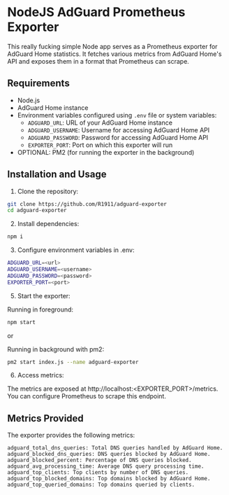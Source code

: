 # NodeJS AdGuard Prometheus Exporter

This really fucking simple Node app serves as a Prometheus exporter for AdGuard Home statistics. It fetches various metrics from AdGuard Home's API and exposes them in a format that Prometheus can scrape.

## Requirements

- Node.js
- AdGuard Home instance
- Environment variables configured using `.env` file or system variables:
  - `ADGUARD_URL`: URL of your AdGuard Home instance
  - `ADGUARD_USERNAME`: Username for accessing AdGuard Home API
  - `ADGUARD_PASSWORD`: Password for accessing AdGuard Home API
  - `EXPORTER_PORT`: Port on which this exporter will run
- OPTIONAL: PM2 (for running the exporter in the background)

## Installation and Usage

1. Clone the repository:

```bash
git clone https://github.com/R1911/adguard-exporter
cd adguard-exporter
```

2. Install dependencies:

```bash
npm i
```

3. Configure environment variables in .env:

```bash
ADGUARD_URL=<url>
ADGUARD_USERNAME=<username>
ADGUARD_PASSWORD=<password>
EXPORTER_PORT=<port>
```

5. Start the exporter:

Running in foreground:
```bash
npm start
```
or

Running in background with pm2:
```bash
pm2 start index.js --name adguard-exporter
```


6. Access metrics:

The metrics are exposed at http://localhost:<EXPORTER_PORT>/metrics. 
You can configure Prometheus to scrape this endpoint.

## Metrics Provided

The exporter provides the following metrics:

    adguard_total_dns_queries: Total DNS queries handled by AdGuard Home.
    adguard_blocked_dns_queries: DNS queries blocked by AdGuard Home.
    adguard_blocked_percent: Percentage of DNS queries blocked.
    adguard_avg_processing_time: Average DNS query processing time.
    adguard_top_clients: Top clients by number of DNS queries.
    adguard_top_blocked_domains: Top domains blocked by AdGuard Home.
    adguard_top_queried_domains: Top domains queried by clients.
